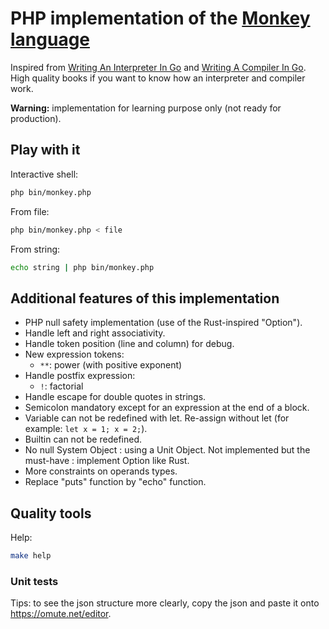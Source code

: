 # PHP implementation of the [Monkey language](https://monkeylang.org/)

Inspired from [Writing An Interpreter In Go](https://interpreterbook.com/) and [Writing A Compiler In Go](https://compilerbook.com/). High quality books if you want to know how an interpreter and compiler work.

**Warning:** implementation for learning purpose only (not ready for production).

## Play with it

Interactive shell:

```sh
php bin/monkey.php
```

From file:

```sh
php bin/monkey.php < file
```

From string:

```sh
echo string | php bin/monkey.php
```

## Additional features of this implementation

- PHP null safety implementation (use of the Rust-inspired "Option").
- Handle left and right associativity.
- Handle token position (line and column) for debug.
- New expression tokens:
    - `**`: power (with positive exponent)
- Handle postfix expression:
    - `!`: factorial
- Handle escape for double quotes in strings.
- Semicolon mandatory except for an expression at the end of a block.
- Variable can not be redefined with let. Re-assign without let (for example: `let x = 1; x = 2;`).
- Builtin can not be redefined.
- No null System Object : using a Unit Object. Not implemented but the must-have : implement Option like Rust.
- More constraints on operands types.
- Replace "puts" function by "echo" function.

## Quality tools

Help:

```sh
make help
```

### Unit tests

Tips: to see the json structure more clearly, copy the json and paste it onto https://omute.net/editor.
